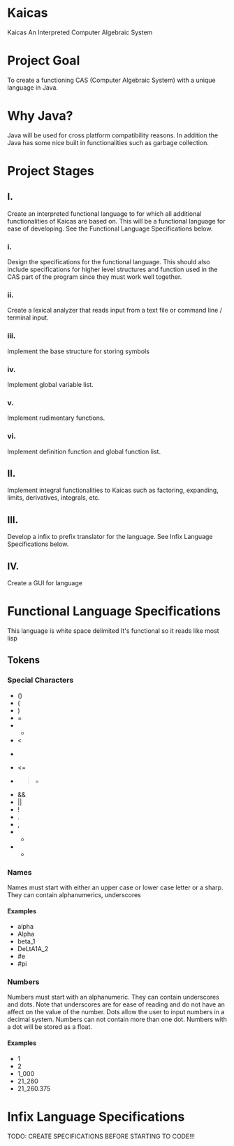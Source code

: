 # Kaicas
Kaicas An Interpreted Computer Algebraic System

# Project Goal
To create a functioning CAS (Computer Algebraic System) with a unique
language in Java.

# Why Java?
Java will be used for cross platform compatibility reasons. In
addition the Java has some nice built in functionalities such as
garbage collection.

# Project Stages
## I.
Create an interpreted functional language to for which all
additional functionalities of Kaicas are based on. This will
be a functional language for ease of developing. See the
Functional Language Specifications below.

### i.
Design the specifications for the functional language. This should
also include specifications for higher level structures and
function used in the CAS part of the program since they must work
well together. 

### ii.
Create a lexical analyzer that reads input from a text file or
command line / terminal input. 

### iii.
Implement the base structure for storing symbols

### iv.
Implement global variable list.

### v.
Implement rudimentary functions.

### vi.
Implement definition function and global function list.

## II.
Implement integral functionalities to Kaicas such as factoring,
expanding, limits, derivatives, integrals, etc. 

## III.
Develop a infix to prefix translator for the language. See Infix
Language Specifications below. 

## IV.
Create a GUI for language

# Functional Language Specifications
This language is white space delimited
It's functional so it reads like most lisp

## Tokens
### Special Characters
- ()  
- (  
- )  
- =  
- +  
- <  
- >  
- <=  
- >=  
- &&  
- ||  
- !  
- .  
- ,  
- +  
- -  

### Names
Names must start with either an upper case or lower case letter or
a sharp. They can contain alphanumerics, underscores 

#### Examples
- alpha  
- Alpha  
- beta_1  
- DeLtA1A_2  
- \#e  
- \#pi  

### Numbers
Numbers must start with an alphanumeric. They can contain
underscores and dots. Note that underscores are for ease of
reading and do not have an affect on the value of the number. Dots
allow the user to input numbers in a decimal system. Numbers can
not contain more than one dot. Numbers with a dot will be stored
as a float.

#### Examples
- 1  
- 2  
- 1_000  
- 21_260  
- 21_260.375  

# Infix Language Specifications
TODO: CREATE SPECIFICATIONS BEFORE STARTING TO CODE!!!
